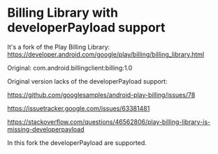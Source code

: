 # Billing Library with developerPayload support

It's a fork of the Play Billing Library: https://developer.android.com/google/play/billing/billing_library.html

Original: com.android.billingclient:billing:1.0

Original version lacks of the developerPayload support:
   
   https://github.com/googlesamples/android-play-billing/issues/78
   
   https://issuetracker.google.com/issues/63381481
   
   https://stackoverflow.com/questions/46562806/play-billing-library-is-missing-developerpayload
 
In this fork the developerPayload are supported.
